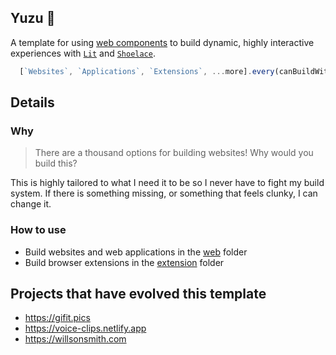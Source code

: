 ## Yuzu 🍋
A template for using [web components](https://open-wc.org/discover/about/#why-web-components) to build dynamic, highly interactive experiences with [`Lit`](https://lit.dev/) and [`Shoelace`](https://shoelace.style/).

```js
  [`Websites`, `Applications`, `Extensions`, ...more].every(canBuildWithYuzu) // true
```

## Details

### Why

> There are a thousand options for building websites! Why would you build this?

This is highly tailored to what I need it to be so I never have to fight my build system. If there is something missing, or something that feels clunky, I can change it. 

### How to use

* Build websites and web applications in the [web](https://github.com/WillsonSmith/yuzu/tree/main/web) folder
* Build browser extensions in the [extension](https://github.com/WillsonSmith/yuzu/tree/main/extension) folder


## Projects that have evolved this template

- https://gifit.pics
- https://voice-clips.netlify.app
- https://willsonsmith.com
